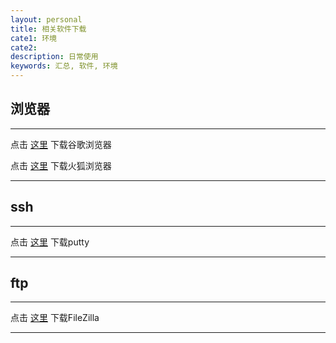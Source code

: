 ```yaml
---
layout: personal
title: 相关软件下载
cate1: 环境
cate2: 
description: 日常使用
keywords: 汇总, 软件, 环境
---
```


## 浏览器

*****

点击 [这里](/file/env/chrome.exe) 下载谷歌浏览器

点击 [这里](/file/env/Firefox.exe) 下载火狐浏览器

*****

## ssh

*****

点击 [这里](/file/env/putty.exe) 下载putty

*****

## ftp

*****

点击 [这里](/file/env/FileZilla.exe) 下载FileZilla

*****
